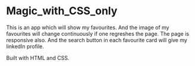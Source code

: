 # Magic_with_CSS_only

This is an app which will show my favourites. And the image of my favourites will change continuously if one regreshes the page.
The page is responsive also. And the search button in each favourite card will give my linkedIn profile.

Built with HTML and CSS.
